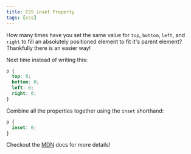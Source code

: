```yaml
---
title: CSS inset Property
tags: [css]
---
```


How many times have you set the same value for `top`, `bottom`, `left`, and
`right` to fill an absolutely positioned element to fit it's parent
element? Thankfully there is an easier way!

Next time instead of writing this:

```css
p {
  top: 0;
  bottom: 0;
  left: 0;
  right: 0;
}
```

Combine all the properties together using the `inset` shorthand:

```css
p {
  inset: 0;
}
```

Checkout the [MDN](https://developer.mozilla.org/en-US/docs/Web/CSS/inset)
docs for more details!
